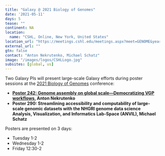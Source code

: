 ```yaml
---
title: "Galaxy @ 2021 Biology of Genomes"
date: '2021-05-11'
days: 5
tease: ""
continent: NA
location:
  name: "CSHL, Online, New York, United States"
location_url: "https://meetings.cshl.edu/meetings.aspx?meet=GENOME&year=21"
external_url: ""
gtn: false
contact: "Anton Nekrutenko, Michael Schatz"
image: "/images/logos/CSHLLogo.jpg"
subsites: [global, us]
---
```


Two Galaxy PIs will present large-scale Galaxy efforts during poster sessions at the [2021 Biology of Genomes](https://meetings.cshl.edu/abstracts.aspx?meet=GENOME&year=21) conference:

* **[Poster 242: Genome assembly on global scale—Democratizing VGP workflows](https://depot.galaxyproject.org/hub/attachments/events/2021-05-bog/vgp-poster.pdf), Anton Nekrutenko**
* **Poster 290: Streamlining accessibility and computability of large-scale genomic datasets with the NHGRI genome data science Analysis, Visualization, and Informatics Lab-Space (ANVIL), Michael Schatz**

Posters are presented on 3 days:

* Tuesday 1-2
* Wednesday 1-2
* Friday 12:30-2
